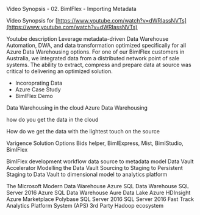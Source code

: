 Video Synopsis - 02. BimlFlex - Importing Metadata

Video Synopsis for
[https://www.youtube.com/watch?v=dWRIassNVTs](https://www.youtube.com/watch?v=dWRIassNVTs)

Youtube description
Leverage metadata-driven Data Warehouse Automation, DWA, and data transformation optimized specifically for all Azure Data Warehousing options. For one of our BimlFlex customers in Australia, we integrated data from a distributed network point of sale systems. The ability to extract, compress and prepare data at source was critical to delivering an optimized solution.

* Incoroprating Data
* Azure Case Study
* BimlFlex Demo

Data Warehousing in the cloud
Azure Data Warehousing

how do you get the data in the cloud

How do we get the data with the lightest touch on the source

Varigence Solution Options
Bids helper, BimlExpress, Mist, BimlStudio, BimlFlex

BimlFlex development workflow
data source to metadata model
Data Vault Accelerator
Modelling the Data Vault
Sourcing to Staging to Persistent Staging to Data Vault to dimensional model to analytics platform

The Microsoft Modern Data Warehouse
Azure SQL Data Warehouse
SQL Server 2016
Azure SQL Data Warehouse
Aure Data Lake
Azure HDInsight
Azure Marketplace
Polybase
SQL Server 2016
SQL Server 2016 Fast Track
Analytics Platform System (APS)
3rd Party Hadoop ecosystem